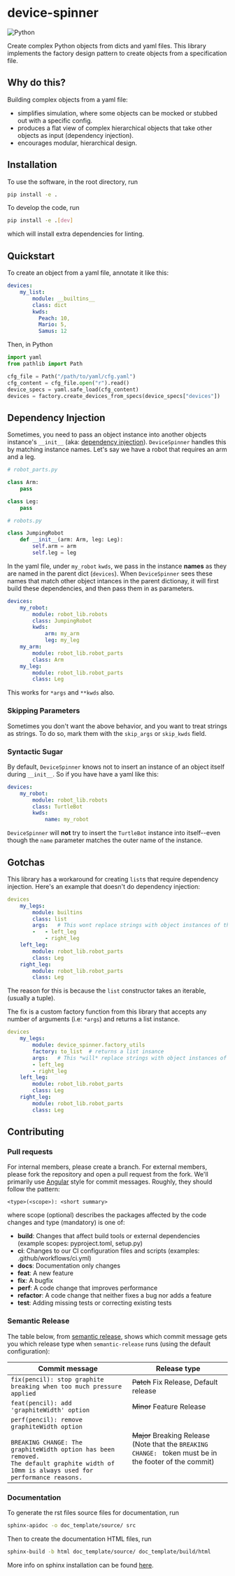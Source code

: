 # device-spinner
<!--
[![License](https://img.shields.io/badge/license-MIT-brightgreen)](LICENSE)
[![semantic-release: angular](https://img.shields.io/badge/semantic--release-angular-e10079?logo=semantic-release)](https://github.com/semantic-release/semantic-release)
![Interrogate](https://img.shields.io/badge/interrogate-100.0%25-brightgreen)
-->
![Python](https://img.shields.io/badge/python->=3.8-blue?logo=python)


Create complex Python objects from dicts and yaml files.
This library implements the factory design pattern to create objects from a specification file.

## Why do this?
Building complex objects from a yaml file:
* simplifies simulation, where some objects can be mocked or stubbed out with a specific config.
* produces a flat view of complex hierarchical objects that take other objects as input (dependency injection).
* encourages modular, hierarchical design.

 
## Installation
To use the software, in the root directory, run
```bash
pip install -e .
```

To develop the code, run
```bash
pip install -e .[dev]
```
which will install extra dependencies for linting.

## Quickstart
To create an object from a yaml file, annotate it like this:
```yaml
devices:
    my_list:
        module: __builtins__
        class: dict
        kwds:
          Peach: 10,
          Mario: 5,
          Samus: 12
```
Then, in Python
```python
import yaml
from pathlib import Path

cfg_file = Path("/path/to/yaml/cfg.yaml")
cfg_content = cfg_file.open("r").read()
device_specs = yaml.safe_load(cfg_content)
devices = factory.create_devices_from_specs(device_specs["devices"])
```

## Dependency Injection
Sometimes, you need to pass an object instance into another objects instance's `__init__` (aka: [dependency injection](https://en.wikipedia.org/wiki/Dependency_injection)).
`DeviceSpinner` handles this by matching instance names.
Let's say we have a robot that requires an arm and a leg.
```python
# robot_parts.py

class Arm:
    pass

class Leg:
    pass
```

```python
# robots.py

class JumpingRobot
    def __init__(arm: Arm, leg: Leg):
        self.arm = arm
        self.leg = leg
```

In the yaml file, under `my_robot` `kwds`, we pass in the instance **names**
as they are named in the parent dict (`devices`).
When `DeviceSpinner` sees these names that match other object intances in the
parent dictionay, it will first build these dependencies, and then pass them in
as parameters.

```yaml
devices:
    my_robot:
        module: robot_lib.robots
        class: JumpingRobot
        kwds:
            arm: my_arm
            leg: my_leg
    my_arm:
        module: robot_lib.robot_parts
        class: Arm
    my_leg:
        module: robot_lib.robot_parts
        class: Leg

```

This works for `*args` and `**kwds` also.

### Skipping Parameters
Sometimes you don't want the above behavior, and you want to treat strings as strings.
To do so, mark them with the `skip_args` or `skip_kwds` field.

### Syntactic Sugar
By default, `DeviceSpinner` knows not to insert an instance of an object itself during `__init__`.
So if you have have a yaml like this:
```yaml
devices:
    my_robot:
        module: robot_lib.robots
        class: TurtleBot
        kwds:
            name: my_robot
```
`DeviceSpinner` will **not** try to insert the `TurtleBot` instance into itself--even though the `name` parameter matches the outer name of the instance.


## Gotchas
This library has a workaround for creating `list`s that require dependency injection.
Here's an example that doesn't do dependency injection:

```yaml
devices
    my_legs:
        module: builtins
        class: list
        args:   # This wont replace strings with object instances of the same name
        -   - left_leg
            - right_leg
    left_leg:
        module: robot_lib.robot_parts
        class: Leg
    right_leg:
        module: robot_lib.robot_parts
        class: Leg

```

The reason for this is because the `list` constructor takes an iterable, (usually a tuple).

The fix is a custom factory function from this library that accepts any number
of arguments (i.e: `*args`) and returns a list instance.

```yaml
devices
    my_legs:
        module: device_spinner.factory_utils
        factory: to_list  # returns a list insance
        args:   # This *will* replace strings with object instances of the same name
        - left_leg
        - right_leg
    left_leg:
        module: robot_lib.robot_parts
        class: Leg
    right_leg:
        module: robot_lib.robot_parts
        class: Leg

```


## Contributing

### Pull requests

For internal members, please create a branch. For external members, please fork the repository and open a pull request from the fork. We'll primarily use [Angular](https://github.com/angular/angular/blob/main/CONTRIBUTING.md#commit) style for commit messages. Roughly, they should follow the pattern:
```text
<type>(<scope>): <short summary>
```

where scope (optional) describes the packages affected by the code changes and type (mandatory) is one of:

- **build**: Changes that affect build tools or external dependencies (example scopes: pyproject.toml, setup.py)
- **ci**: Changes to our CI configuration files and scripts (examples: .github/workflows/ci.yml)
- **docs**: Documentation only changes
- **feat**: A new feature
- **fix**: A bugfix
- **perf**: A code change that improves performance
- **refactor**: A code change that neither fixes a bug nor adds a feature
- **test**: Adding missing tests or correcting existing tests

### Semantic Release

The table below, from [semantic release](https://github.com/semantic-release/semantic-release), shows which commit message gets you which release type when `semantic-release` runs (using the default configuration):

| Commit message                                                                                                                                                                                   | Release type                                                                                                    |
| ------------------------------------------------------------------------------------------------------------------------------------------------------------------------------------------------ | --------------------------------------------------------------------------------------------------------------- |
| `fix(pencil): stop graphite breaking when too much pressure applied`                                                                                                                             | ~~Patch~~ Fix Release, Default release                                                                          |
| `feat(pencil): add 'graphiteWidth' option`                                                                                                                                                       | ~~Minor~~ Feature Release                                                                                       |
| `perf(pencil): remove graphiteWidth option`<br><br>`BREAKING CHANGE: The graphiteWidth option has been removed.`<br>`The default graphite width of 10mm is always used for performance reasons.` | ~~Major~~ Breaking Release <br /> (Note that the `BREAKING CHANGE: ` token must be in the footer of the commit) |

### Documentation
To generate the rst files source files for documentation, run
```bash
sphinx-apidoc -o doc_template/source/ src 
```
Then to create the documentation HTML files, run
```bash
sphinx-build -b html doc_template/source/ doc_template/build/html
```
More info on sphinx installation can be found [here](https://www.sphinx-doc.org/en/master/usage/installation.html).
